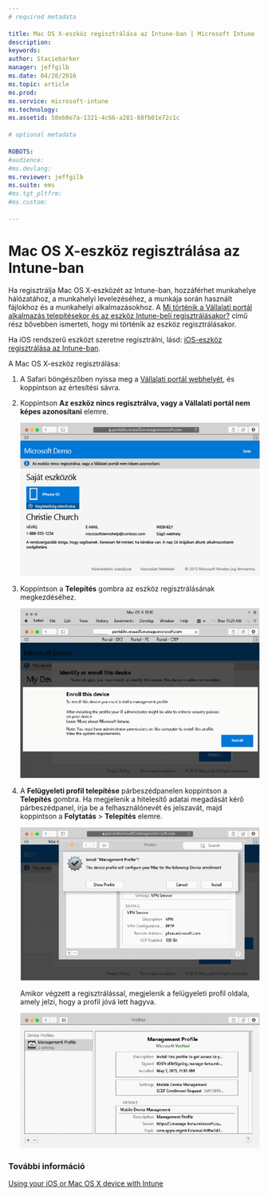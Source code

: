 ```yaml
---
# required metadata

title: Mac OS X-eszköz regisztrálása az Intune-ban | Microsoft Intune
description:
keywords:
author: Staciebarker
manager: jeffgilb
ms.date: 04/28/2016
ms.topic: article
ms.prod:
ms.service: microsoft-intune
ms.technology:
ms.assetid: 58eb0e7a-1321-4c66-a281-88fb01e72c1c

# optional metadata

ROBOTS:
#audience:
#ms.devlang:
ms.reviewer: jeffgilb
ms.suite: ems
#ms.tgt_pltfrm:
#ms.custom:

---
```



# Mac OS X-eszköz regisztrálása az Intune-ban

Ha regisztrálja Mac OS X-eszközét az Intune-ban, hozzáférhet munkahelye hálózatához, a munkahelyi levelezéséhez, a munkája során használt fájlokhoz és a munkahelyi alkalmazásokhoz. A [Mi történik a Vállalati portál alkalmazás telepítésekor és az eszköz Intune-beli regisztrálásakor?](what-happens-if-you-install-the-company-portal-app-and-enroll-your-device-in-intune-ios.md) című rész bővebben ismerteti, hogy mi történik az eszköz regisztrálásakor.

Ha iOS rendszerű eszközt szeretne regisztrálni, lásd: [iOS-eszköz regisztrálása az Intune-ban](enroll-your-device-in-intune-ios.md).


A Mac OS X-eszköz regisztrálása:

1.  A Safari böngészőben nyissa meg a [Vállalati portál webhelyét](https://portal.manage.microsoft.com), és koppintson az értesítési sávra.

2.  Koppintson **Az eszköz nincs regisztrálva, vagy a Vállalati portál nem képes azonosítani** elemre.

    ![device-not-enrolled](./media/1-macosx-enroll-tap-enroll.png) 

3.  Koppintson a **Telepítés** gombra az eszköz regisztrálásának megkezdéséhez.

    ![tap-install-to-enroll](./media/2-macosx-enroll--install-button.png) 

4.  A **Felügyeleti profil telepítése** párbeszédpanelen koppintson a **Telepítés** gombra. Ha megjelenik a hitelesítő adatai megadását kérő párbeszédpanel, írja be a felhasználónevét és jelszavát, majd koppintson a **Folytatás** &gt; **Telepítés** elemre.

    ![install-management-profile](./media/3-macosx-enroll-tap-install.png) 

    Amikor végzett a regisztrálással, megjelenik a felügyeleti profil oldala, amely jelzi, hogy a profil jóvá lett hagyva.

    ![management-profile-verified](./media/4-macosx-enroll-done.png) 

### További információ
[Using your iOS or Mac OS X device with Intune](using-your-ios-or-mac-os-x-device-with-intune.md)

<!--HONumber=May16_HO2-->


